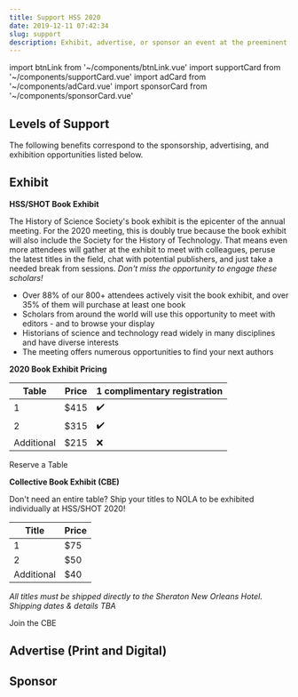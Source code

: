 ```yaml
---
title: Support HSS 2020
date: 2019-12-11 07:42:34
slug: support
description: Exhibit, advertise, or sponsor an event at the preeminent meeting for the history of science
---
```


import btnLink from '~/components/btnLink.vue'
import supportCard from '~/components/supportCard.vue'
import adCard from '~/components/adCard.vue'
import sponsorCard from '~/components/sponsorCard.vue'

## Levels of Support

The following benefits correspond to the sponsorship, advertising, and exhibition opportunities listed below.

<div class="support__box">
<supportCard id="1"><g-image src="~/components/img/ptolemy.jpg" class="support__img" /></supportCard>
<supportCard id="2"><g-image src="~/components/img/franklin.jpg" class="support__img" /></supportCard>
<supportCard id="3"><g-image src="~/components/img/einstein.jpg" class="support__img" /></supportCard>
<supportCard id="4"><g-image src="~/components/img/darwin.png" class="support__img" /></supportCard>
</div>

## Exhibit

**HSS/SHOT Book Exhibit**

The History of Science Society's book exhibit is the epicenter of the annual meeting. For the 2020 meeting, this is doubly true because the book exhibit will also include the Society for the History of Technology. That means even more attendees will gather at the exhibit to meet with colleagues, peruse the latest titles in the field, chat with potential publishers, and just take a needed break from sessions. _Don't miss the opportunity to engage these scholars!_

- Over 88% of our 800+ attendees actively visit the book exhibit, and over 35% of them will purchase at least one book
- Scholars from around the world will use this opportunity to meet with editors - and to browse your display
- Historians of science and technology read widely in many disciplines and have diverse interests
- The meeting offers numerous opportunities to find your next authors

**2020 Book Exhibit Pricing**

| Table      | Price | 1 complimentary registration |
| ---------- | ----- | ---------------------------- |
| 1          | \$415 | ✔️                           |
| 2          | \$315 | ✔️                           |
| Additional | \$215 | ❌                           |

<btn-link link="https://hssonline.formstack.com/forms/support">Reserve a Table</btn-link>

**Collective Book Exhibit (CBE)**

Don't need an entire table? Ship your titles to NOLA to be exhibited individually at HSS/SHOT 2020!

| Title      | Price |
| ---------- | ----- |
| 1          | \$75  |
| 2          | \$50  |
| Additional | \$40  |

_All titles must be shipped directly to the Sheraton New Orleans Hotel. Shipping dates &amp; details TBA_

<btn-link link="https://hssonline.formstack.com/forms/support">Join the CBE</btn-link>

## Advertise (Print and Digital)

<div class="support__box">
<adCard id="1"><g-image src="~/components/img/program.jpg" class="support__img" /></adCard>

<adCard id="2"><g-image src="~/components/img/newsletter.jpg" class="support__img" /></adCard>

<adCard id="3"><g-image src="~/components/img/banner.jpg" class="support__img" /></adCard>

<adCard id="4"><g-image src="~/components/img/packet-inserts.jpg" class="support__img" /></adCard>

<adCard id="5"><g-image src="~/components/img/lanyard.jpg" class="support__img" /></adCard>

<adCard id="6"><g-image src="~/components/img/folder.png" class="support__img" /></adCard>

</div>

## Sponsor

<div class="support__box">
<sponsorCard id="1"><g-image src="~/components/img/coffee.jpg" class="support__img" /></sponsorCard>

<sponsorCard id="2"><g-image src="~/components/img/breakfast.jpg" class="support__img" /></sponsorCard>

<sponsorCard id="3"><g-image src="~/components/img/mixer.jpg" class="support__img" /></sponsorCard>

<sponsorCard id="4"><g-image src="~/components/img/reception.jpg" class="support__img" /></sponsorCard>

</div>
